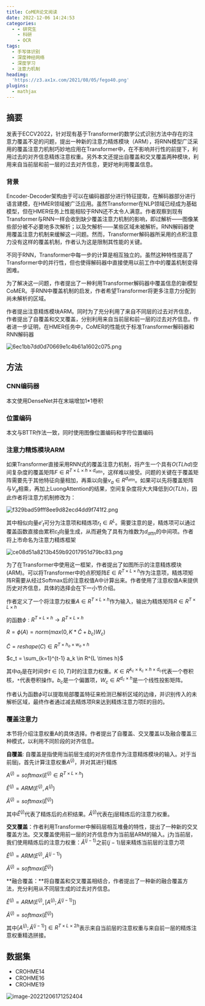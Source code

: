 ```yaml
---
title: CoMER论文阅读
date: 2022-12-06 14:24:53
categories:
  - - 研究生
    - 科研
    - OCR
tags:
  - 手写体识别
  - 深度神经网络
  - 深度学习
  - 注意力机制
headimg:
  'https://z3.ax1x.com/2021/08/05/fego40.png'
plugins:
  - mathjax
---
```


## 摘要

发表于ECCV2022，针对现有基于Transformer的数学公式识别方法中存在的注意力覆盖不足的问题，提出一种新的注意力精炼模块（ARM），将RNN模型广泛采用的覆盖注意力机制巧妙地应用在Transformer中，在不影响并行性的前提下，利用过去的对齐信息精炼注意权重。另外本文还提出自覆盖和交叉覆盖两种模块，利用来自当前层和前一层的过去对齐信息，更好地利用覆盖信息。

### 背景

Encoder-Decoder架构由于可以在编码器部分进行特征提取，在解码器部分进行语言建模，在HMER领域被广泛应用。虽然Transformer在NLP领域已经成为基础模型，但在HMER任务上性能相较于RNN还不太令人满意。作者观察到现有Transformer与RNN一样会收到缺少覆盖注意力机制的影响，即过解析——图像某些部分被不必要地多次解析；以及欠解析——某些区域未被解析。RNN解码器使用覆盖注意力机制来缓解这一问题。然而，Transformer解码器所采用的点积注意力没有这样的覆盖机制，作者认为这是限制其性能的关键。

不同于RNN，Transformer中每一步的计算是相互独立的。虽然这种特性提高了Transformer中的并行性，但也使得解码器中直接使用以前工作中的覆盖机制变得困难。

为了解决这一问题，作者提出了一种利用Transformer解码器中覆盖信息的新模型CoMER。手RNN中覆盖机制的启发，作者希望Transformer将更多注意力分配到尚未解析的区域。

作者提出注意精炼模块ARM。同时为了充分利用了来自不同层的过去对齐信息，作者提出了自覆盖和交叉覆盖，分别利用来自当前层和前一层的过去对齐信息。作者进一步证明，在HMER任务中，CoMER的性能优于标准Transformer解码器和RNN解码器

![6ec1bb7dd0d70669e1c4b61a1602c075.png](https://s1.ax1x.com/2022/12/06/z6jY6S.png)

## 方法

### CNN编码器

本文使用DenseNet并在末端增加1*1卷积

### 位置编码

本文与BTTR作法一致，同时使用图像位置编码和字符位置编码

### 注意力精炼模块ARM

如果Transformer直接采用RNN式的覆盖注意力机制，将产生一个具有$O(TLhd)$空间复杂度的覆盖矩阵$F \in R^{T\times L \times h \times d_{attn}}$，这样难以接受。问题的关键在于覆盖矩阵需要先于其他特征向量相加，再乘以向量$v_a \in R^{d_{attn}}$。如果可以先将覆盖矩阵与$V_a$相乘，再加上LuongAttention的结果，空间复杂度将大大降低到$O(TLh)$，因此作者将注意力机制修改为：

![f329bad59fff8ee9d82ecd4dd9f741f2.png](E:\EnderBlogSource\EnderBlog\source\images\MachineLearning\f329bad59fff8ee9d82ecd4dd9f741f2.png)

其中相似向量$e'_t$可分为注意项和精炼项$r_t \in R^L$。需要注意的是，精炼项可以通过覆盖函数直接由累积$c_t$向量生成，从而避免了具有为维数为$d_{attn}$的中间项。作者将上市命名为注意力精炼框架

![ce08d51a8213b459b92017951d79bc83.png](https://s1.ax1x.com/2022/12/06/z6jJl8.png)

为了在Transformer中使用这一框架，作者提出了如图所示的注意精炼模块(ARM)。可以将Transformer中的点积矩阵$E \in R^{T \times L \times h}$作为注意项，精炼项矩阵R需要从经过Softmax后的注意权值A中计算出来。作者使用了注意权值A来提供历史对齐信息，具体的选择会在下一小节介绍。

作者定义了一个将注意力权重$A \in R^{T\times L \times h}$作为输入，输出为精炼矩阵$R \in R^{T\times L \times h}$

的函数$\phi : R^{T\times L\times h} \to R^{T\times L \times h}$

$R = \phi(A) = norm(max(0,K * \tilde C + b_c)W_c)$

$\tilde C = reshape(C) \in R^{T \times h_o \times w_o \times h}$

$c_t = \sum_{k=1}^{t-1} a_k \in R^{L \times h}$

其中$a_t$是在时间步$t \in [0,T)$时的注意力权重。$K \in R^{k_c \times k_c \times h \times d_c}$代表一个卷积核，`*`代表卷积操作。$b_c$是一个偏置项，$W_c \in R^{d_c \times h}$是一个线性投影矩阵。

作者认为函数$\phi$可以提取局部覆盖特征来检测已解析区域的边缘，并识别传入的未解析区域，最终作者通过减去精炼项R来达到精炼注意力项E的目的。

### 覆盖注意力

本节将介绍注意权重A的具体选择。作者提出了自覆盖、交叉覆盖以及融合覆盖三种模式，以利用不同阶段的对齐信息。

**自覆盖**: 自覆盖是指使用当前层生成的对齐信息作为注意精炼模块的输入。对于当前层j，首先计算注意权重$A^{(j)}$，并对其进行精炼

$A^{(j)} = softmax(E^{(j)} \in R^{T \times L \times h})$

$\hat E ^{(j)} = ARM(E^{(j)}, A^{(j)})$

$\hat A ^{(j)} = softmax(\hat E ^{(j)})$

其中$\hat E^{(j)}$代表了精炼后的点积结果。$\hat A ^{(j)}$代表在j层精炼后的注意力权重。

**交叉覆盖**：作者利用Transformer中解码层相互堆叠的特性，提出了一种新的交叉覆盖方法。交叉覆盖使用前一层的对齐信息作为当前层ARM的输入。j为当前层，我们使用精炼后的注意力权重：$\hat A^{(j-1)}$之前$(j-1)$层来精炼当前层的注意力项

$\hat E ^{(j)} = ARM(E^{(j)},\hat A ^{(j-1)})$

$\hat A ^{(j)} = softmax(\hat E ^{(j)})$

**融合覆盖：**将自覆盖和交叉覆盖相结合，作者提出了一种新的融合覆盖方法，充分利用从不同层生成的过去对齐信息。

$\hat E^{(j)} = ARM(E^{(j)},[A^{(j)};\hat A^{(j-1)}])$

$\hat A ^{(j)} = softmax(\hat E^{(j)})$

其中$[A^{(j)};\hat A^{(j-1)}] \in R^{T \times L \times 2h}$表示来自当前层的注意权重与来自前一层的精炼注意权重精选拼接。

## 数据集

- CROHME14
- CROHME16
- CROHME19

![image-20221206171252404](https://s1.ax1x.com/2022/12/06/z6jtOg.png)
